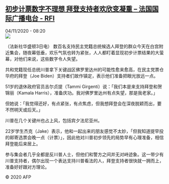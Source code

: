 <!--1604476495000-->
[初步计票数字不理想 拜登支持者欢欣变凝重 – 法国国际广播电台 - RFI](http://www.rfi.fr//cn/contenu/20201104-%E5%88%9D%E6%AD%A5%E8%AE%A1%E7%A5%A8%E6%95%B0%E5%AD%97%E4%B8%8D%E7%90%86%E6%83%B3-%E6%8B%9C%E7%99%BB%E6%94%AF%E6%8C%81%E8%80%85%E6%AC%A2%E6%AC%A3%E5%8F%98%E5%87%9D%E9%87%8D)
------

<div>04/11/2020 - 08:20</div><img src="https://s.rfi.fr/media/display/19e682a6-1e71-11eb-ab41-005056bf87d6/w:310/p:16x9/int0014b.201104152002.jpg"><div class="t-content__body u-clearfix"><p>（法新社华盛顿3日电）    数百名支持民主党籍总统候选人拜登的群众今天在白宫附近集会，随夜幕低垂，欢乐气氛也转为紧张，人人都盯着显现初步计票结果的大萤幕，对他们来说，这些数字令人失望。</p><p>    共和党籍现任总统川普拿下关键战区佛罗里达州的可能性愈来愈高，在民主党票仓华府的拜登（Joe Biden）支持者们故作镇定，表示他们准备把眼光放远一点。</p><p>    51岁的退休政府官员吉尔贞提（Tammi Girgenti）说：「我们本是来支持拜登和贺锦丽（Kamala Harris），准备庆功。我对佛罗里达州有点失望，那是我老家。」</p><p>    但她说：「我觉得还好，有点紧张，有点焦虑，但我想拜登会在深夜脱颖而出，要不然明天或后天。」</p><p>    川普在几个关键州也占上风，包括宾夕法尼亚州。</p><p>    22岁学生杰克（Jake）表示，他和一起出来的朋友感觉不太妙，「但我知道提早投的邮寄选票会晚一点（计票）」，因此他对川普初步领先的局势早有心理准备，相信拜登能后来居上。</p><p>    参与集会者几乎全都是反川普人士，但他们和警方之间并无对峙迹象。这一带少有川普支持者，偶尔出现一个表达支持川普看法的人，拜登支持者很快就一拥而上，准备好好跟对方理论。</p><p class="t-copyright">© 2020 AFP</p>        </div>
